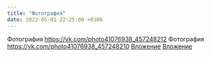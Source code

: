 ```yaml
---
title: "Фотография"
date: 2022-05-01 22:25:00 +0300
---
```


Фотография
<a class="vk-attach" href="https://vk.com/photo41076938_457248212">https://vk.com/photo41076938_457248212</a>
Фотография
<a class="vk-attach" href="https://vk.com/photo41076938_457248210">https://vk.com/photo41076938_457248210</a>
<a class="vk-attach" href="https://vk.com/photo41076938_457248212">Вложение</a>
<a class="vk-attach" href="https://vk.com/photo41076938_457248210">Вложение</a>
